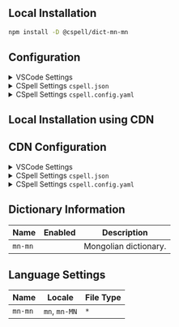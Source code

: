 ## Local Installation

```sh
npm install -D @cspell/dict-mn-mn
```

## Configuration

<details>
<summary>VSCode Settings</summary>

Add the following to your VSCode settings:

**`.vscode/settings.json`**

```jsonc
{
  "cSpell.import": ["@cspell/dict-mn-mn/cspell-ext.json"],
  "cSpell.language": "mn, mn-MN",
}
```

</details>

<details>
<summary>CSpell Settings <code>cspell.json</code></summary>

**`cspell.json`**

```jsonc
{
  "import": ["@cspell/dict-mn-mn/cspell-ext.json"],
  "language": "mn, mn-MN",
}
```

</details>

<details>
<summary>CSpell Settings <code>cspell.config.yaml</code></summary>

**`cspell.config.yaml`**

```yaml
import:
  - '@cspell/dict-mn-mn/cspell-ext.json'
language: mn, mn-MN
```

</details>

## Local Installation using CDN

## CDN Configuration

<details>
<summary>VSCode Settings</summary>

Add the following to your VSCode settings:

**`.vscode/settings.json`**

```jsonc
{
  "cSpell.import": ["https://cdn.jsdelivr.net/npm/@cspell/dict-mn-mn@latest/cspell-ext.json/cspell-ext.json"],
  "cSpell.language": "mn, mn-MN",
}
```

</details>

<details>
<summary>CSpell Settings <code>cspell.json</code></summary>

**`cspell.json`**

```jsonc
{
  "import": ["https://cdn.jsdelivr.net/npm/@cspell/dict-mn-mn@latest/cspell-ext.json/cspell-ext.json"],
  "language": "mn, mn-MN",
}
```

</details>

<details>
<summary>CSpell Settings <code>cspell.config.yaml</code></summary>

**`cspell.config.yaml`**

```yaml
import:
  - https://cdn.jsdelivr.net/npm/@cspell/dict-mn-mn@latest/cspell-ext.json/cspell-ext.json
language: mn, mn-MN
```

</details>

## Dictionary Information

| Name    | Enabled | Description           |
| ------- | ------- | --------------------- |
| `mn-mn` |         | Mongolian dictionary. |

## Language Settings

| Name    | Locale        | File Type |
| ------- | ------------- | --------- |
| `mn-mn` | `mn`, `mn-MN` | `*`       |
